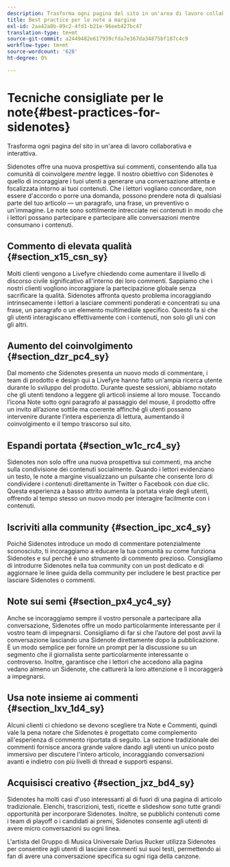 ```yaml
---
description: Trasforma ogni pagina del sito in un'area di lavoro collaborativa e interattiva.
title: Best practice per le note a margine
exl-id: 2aa42a8b-89c2-4fd1-b21e-96eeb427bc47
translation-type: tm+mt
source-git-commit: a2449482e617939cfda7e367da34875bf187c4c9
workflow-type: tm+mt
source-wordcount: '628'
ht-degree: 0%

---
```


# Tecniche consigliate per le note{#best-practices-for-sidenotes}

Trasforma ogni pagina del sito in un&#39;area di lavoro collaborativa e interattiva.

Sidenotes offre una nuova prospettiva sui commenti, consentendo alla tua comunità di coinvolgere *mentre* legge. Il nostro obiettivo con Sidenotes è quello di incoraggiare i tuoi utenti a generare una conversazione attenta e focalizzata intorno ai tuoi contenuti. Che i lettori vogliano concordare, non essere d&#39;accordo o porre una domanda, possono prendere nota di qualsiasi parte del tuo articolo — un paragrafo, una frase, un preventivo o un&#39;immagine. Le note sono sottilmente intrecciate nei contenuti in modo che i lettori possano partecipare e partecipare alle conversazioni mentre consumano i contenuti.

## Commento di elevata qualità {#section_x15_csn_sy}

Molti clienti vengono a Livefyre chiedendo come aumentare il livello di discorso civile significativo all&#39;interno dei loro commenti. Sappiamo che i nostri clienti vogliono incoraggiare la partecipazione globale senza sacrificare la qualità. Sidenotes affronta questo problema incoraggiando intrinsecamente i lettori a lasciare commenti ponderati e concentrati su una frase, un paragrafo o un elemento multimediale specifico. Questo fa sì che gli utenti interagiscano effettivamente con i contenuti, non solo gli uni con gli altri.

## Aumento del coinvolgimento {#section_dzr_pc4_sy}

Dal momento che Sidenotes presenta un nuovo modo di commentare, i team di prodotto e design qui a Livefyre hanno fatto un&#39;ampia ricerca utente durante lo sviluppo del prodotto. Durante queste sessioni, abbiamo notato che gli utenti tendono a leggere gli articoli insieme al loro mouse. Toccando l’icona Note sotto ogni paragrafo al passaggio del mouse, il prodotto offre un invito all’azione sottile ma coerente affinché gli utenti possano intervenire durante l’intera esperienza di lettura, aumentando il coinvolgimento e il tempo trascorso sul sito.

## Espandi portata {#section_w1c_rc4_sy}

Sidenotes non solo offre una nuova prospettiva sui commenti, ma anche sulla condivisione dei contenuti socialmente. Quando i lettori evidenziano un testo, le note a margine visualizzano un pulsante che consente loro di condividere i contenuti direttamente in Twitter o Facebook con due clic. Questa esperienza a basso attrito aumenta la portata virale degli utenti, offrendo al tempo stesso un nuovo modo per interagire facilmente con i contenuti.

## Iscriviti alla community {#section_ipc_xc4_sy}

Poiché Sidenotes introduce un modo di commentare potenzialmente sconosciuto, ti incoraggiamo a educare la tua comunità su come funziona Sidenotes e sul perché è uno strumento di commento prezioso. Consigliamo di introdurre Sidenotes nella tua community con un post dedicato e di aggiornare le linee guida della community per includere le best practice per lasciare Sidenotes o commenti.

## Note sui semi {#section_px4_yc4_sy}

Anche se incoraggiamo sempre il vostro personale a partecipare alla conversazione, Sidenotes offre un modo particolarmente interessante per il vostro team di impegnarsi. Consigliamo di far sì che l’autore del post avvii la conversazione lasciando una Sidenote direttamente dopo la pubblicazione. È un modo semplice per fornire un prompt per la discussione su un segmento che il giornalista sente particolarmente interessante o controverso. Inoltre, garantisce che i lettori che accedono alla pagina vedano almeno un Sidenote, che catturerà la loro attenzione e li incoraggerà a impegnarsi.

## Usa note insieme ai commenti {#section_lxv_1d4_sy}

Alcuni clienti ci chiedono se devono scegliere tra Note e Commenti, quindi vale la pena notare che Sidenotes è progettato come complemento all&#39;esperienza di commento riportata di seguito. La sezione tradizionale dei commenti fornisce ancora grande valore dando agli utenti un unico posto immersivo per discutere l&#39;intero articolo, incoraggiando conversazioni avanti e indietro con più livelli di thread e supporti espansi.

## Acquisisci creativo {#section_jxz_bd4_sy}

Sidenotes ha molti casi d&#39;uso interessanti al di fuori di una pagina di articolo tradizionale. Elenchi, trascrizioni, testi, ricette e slideshow sono tutte grandi opportunità per incorporare Sidenotes. Inoltre, se pubblichi contenuti come i team di playoff o i candidati ai premi, Sidenotes consente agli utenti di avere micro conversazioni su ogni linea.

L&#39;artista del Gruppo di Musica Universale Darius Rucker utilizza Sidenotes per consentire agli utenti di lasciare commenti sui suoi testi, permettendo ai fan di avere una conversazione specifica su ogni riga della canzone.
